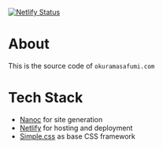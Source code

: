 [![Netlify Status](https://api.netlify.com/api/v1/badges/bb33522b-9511-45e9-a0cf-63ee3d97a46e/deploy-status)](https://app.netlify.com/sites/okuramasafumicom/deploys)

# About

This is the source code of `okuramasafumi.com`

# Tech Stack

* [Nanoc](https://nanoc.ws/) for site generation
* [Netlify](https://www.netlify.com/) for hosting and deployment
* [Simple.css](https://simplecss.org/) as base CSS framework
